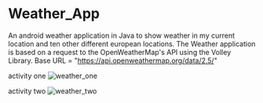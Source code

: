 # Weather_App

An android weather application in Java to show weather in my current location and ten other different european locations.
The Weather application is based on a request to the OpenWeatherMap's API using the Volley Library.
Base URL = "https://api.openweathermap.org/data/2.5/"



activity one
![weather_one](https://user-images.githubusercontent.com/46360191/111190508-d264c800-85bf-11eb-88cf-e4edae7fe22f.jpeg)




activity two
![weather_two](https://user-images.githubusercontent.com/46360191/111190516-d395f500-85bf-11eb-8770-d65eeeb2be35.jpeg)



 



